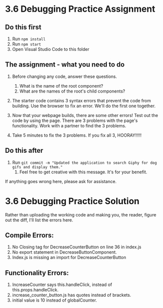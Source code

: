 # 3.6 Debugging Practice Assignment

## Do this first

1. Run `npm install`
2. Run `npm start`
3. Open Visual Studio Code to this folder

## The assignment - what you need to do

1. Before changing any code, answer these questions.
   1. What is the name of the root component?
   2. What are the names of the root's child components?

2. The starter code contains 3 syntax errors that prevent the code from building.  Use the browser to fix an error.  We'll do the first one together.

3. Now that your webpage builds, there are some other errors!  Test out the code by using the page.
There are 3 problems with the page's functionality.  Work with a partner to find the 3 problems.

4. Take 5 minutes to fix the 3 problems.  If you fix all 3, HOORAY!!!!!


## Do this after

1. Run `git commit -m "Updated the application to search Giphy for dog gifs and display them."`
   1. Feel free to get creative with this message. It's for your benefit.

If anything goes wrong here, please ask for assistance.

# 3.6 Debugging Practice Solution

Rather than uploading the working code and making you, the reader, figure out the diff, I'll list the errors here.

## Compile Errors:

1. No Closing tag for DecreaseCounterButton on line 36 in index.js
2. No export statement in DecreaseButtonComponent.
3. Index.js is missing an import for DecreaseCounterButton

## Functionality Errors:

1. IncreaseCounter says this.handleClick, instead of this.props.handleClick.
2. increase_counter_button.js has quotes instead of brackets.
3. initial value is 10 instead of globalCounter.